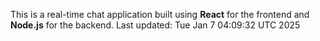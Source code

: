 This is a real-time chat application built using **React** for the frontend and **Node.js** for the backend.
Last updated: Tue Jan  7 04:09:32 UTC 2025
